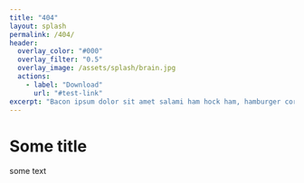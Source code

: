 ```yaml
---
title: "404"
layout: splash
permalink: /404/
header:
  overlay_color: "#000"
  overlay_filter: "0.5"
  overlay_image: /assets/splash/brain.jpg
  actions:
    - label: "Download"
      url: "#test-link"
excerpt: "Bacon ipsum dolor sit amet salami ham hock ham, hamburger corned beef short ribs kielbasa biltong t-bone drumstick tri-tip tail sirloin pork chop."
---
```


# Some title
some text

